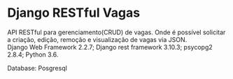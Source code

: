 # Django RESTful Vagas
 
API RESTful para gerenciamento(CRUD) de vagas. Onde é possível solicitar a criação, edição, remoção e visualização de vagas via JSON.  
	Django Web Framework 2.2.7;
	Django rest framework 3.10.3;
	psycopg2 2.8.4;
	Python 3.6.
	
Database: Posgresql


